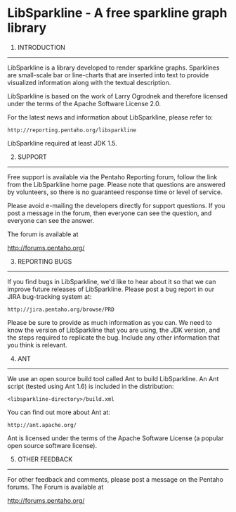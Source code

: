 LibSparkline - A free sparkline graph library
=============================================


1. INTRODUCTION
---------------
LibSparkline is a library developed to render sparkline graphs.
Sparklines are small-scale bar or line-charts that are inserted
into text to provide visualized information along with the textual
description.

LibSparkline is based on the work of Larry Ogrodnek and therefore
licensed under the terms of the Apache Software License 2.0.

For the latest news and information about LibSparkline, please refer to:

    http://reporting.pentaho.org/libsparkline

LibSparkline required at least JDK 1.5.


2. SUPPORT
----------
Free support is available via the Pentaho Reporting forum, follow
the link from the LibSparkline home page. Please note that questions are
answered by volunteers, so there is no guaranteed response time or
level of service.

Please avoid e-mailing the developers directly for support questions.
If you post a message in the forum, then everyone can see the
question, and everyone can see the answer.

The forum is available at

  http://forums.pentaho.org/


3. REPORTING BUGS
-----------------
If you find bugs in LibSparkline, we'd like to hear about it so that we
can improve future releases of LibSparkline.  Please post a bug report
in our JIRA bug-tracking system at:

    http://jira.pentaho.org/browse/PRD

Please be sure to provide as much information as you can.  We need to
know the version of LibSparkline that you are using, the JDK version,
and the steps required to replicate the bug.  Include any other
information that you think is relevant.


4. ANT
------
We use an open source build tool called Ant to build LibSparkline.  An
Ant script (tested using Ant 1.6) is included in the distribution:

    <libsparkline-directory>/build.xml

You can find out more about Ant at:

    http://ant.apache.org/

Ant is licensed under the terms of the Apache Software License (a
popular open source software license).


5. OTHER FEEDBACK
-----------------
For other feedback and comments, please post a message on the
Pentaho forums. The Forum is available at

  http://forums.pentaho.org/
